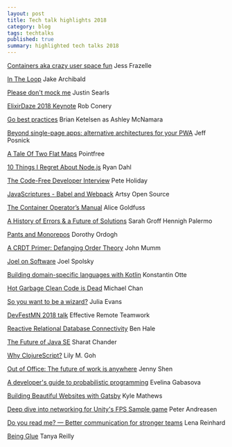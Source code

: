 ```yaml
---
layout: post
title: Tech talk highlights 2018
category: blog
tags: techtalks 
published: true 
summary: highlighted tech talks 2018
---
```


[Containers aka crazy user space fun](https://www.youtube.com/watch?v=7mzbIOtcIaQ) Jess Frazelle 

[In The Loop](https://www.youtube.com/watch?v=cCOL7MC4Pl0) Jake Archibald

[Please don't mock me](https://vimeo.com/testdouble/please-dont-mock-me) Justin Searls

[ElixirDaze 2018 Keynote](https://www.youtube.com/watch?v=cwEXyOxbuJ0) Rob Conery 

[Go best practices](https://www.youtube.com/watch?v=MzTcsI6tn-0) Brian Ketelsen as Ashley McNamara 

[Beyond single-page apps: alternative architectures for your PWA](https://www.youtube.com/watch?v=X6yof_vIQnk) Jeff Posnick 

[A Tale Of Two Flat Maps](https://www.pointfree.co/episodes/ep10-a-tale-of-two-flat-maps) Pointfree 

[10 Things I Regret About Node.js](https://www.youtube.com/watch?v=M3BM9TB-8yA) Ryan Dahl 

[The Code-Free Developer Interview](https://www.youtube.com/watch?v=O3XRE0HvzJ8) Pete Holiday 

[JavaScriptures - Babel and Webpack](https://www.youtube.com/watch?v=NhYot0NC6q8) Artsy Open Source

[The Container Operator’s Manual](https://www.youtube.com/watch?v=sJx_emIiABk&list=PLBzScQzZ83I_VX8zgmLqIfma_kJs3RRmu&index=18&t=0s) Alice Goldfuss 

[A History of Errors & a Future of Solutions](https://www.youtube.com/watch?v=tteIQBPPxqc) Sarah Groff Hennigh Palermo 

[Pants and Monorepos](https://www.youtube.com/watch?v=IL6LBWNi3fE) Dorothy Ordogh

[A CRDT Primer: Defanging Order Theory](https://www.youtube.com/watch?v=OOlnp2bZVRs) John Mumm

[Joel on Software](https://www.youtube.com/watch?v=1jeCt_WTFhE) Joel Spolsky

[Building domain-specific languages with Kotlin](https://www.youtube.com/watch?v=eICrSezliQY) Konstantin Otte 

[Hot Garbage Clean Code is Dead](https://www.youtube.com/watch?v=-NP_upexPFg) Michael Chan 

[So you want to be a wizard?](https://www.youtube.com/watch?v=FBMC9bm-KuU) Julia Evans

[DevFestMN 2018 talk](https://www.youtube.com/watch?v=y0nt1Csu6bs) Effective Remote Teamwork 

[Reactive Relational Database Connectivity](https://www.youtube.com/watch?v=idApf9DMdfk) Ben Hale 

[The Future of Java SE](https://www.youtube.com/watch?v=MFfTqUQxFTs) Sharat Chander 

[Why ClojureScript?](https://www.youtube.com/watch?v=8-kVTUNhwJY) Lily M. Goh 

[Out of Office: The future of work is anywhere](https://www.youtube.com/watch?v=FH5ek7LEd2U) Jenny Shen 

[A developer's guide to probabilistic programming](https://www.youtube.com/watch?v=vPBT1jX7z74) Evelina Gabasova 

[Building Beautiful Websites with Gatsby](https://www.youtube.com/watch?v=U6SWCTrPtn8) Kyle Mathews 

[Deep dive into networking for Unity's FPS Sample game](https://www.youtube.com/watch?v=k6JTaFE7SYI) Peter Andreasen 

[Do you read me? — Better communication for stronger teams](https://www.youtube.com/watch?v=0ro3LZgi6mo) Lena Reinhard 

[Being Glue](https://www.youtube.com/watch?v=5cr2Yn_MrKg) Tanya Reilly
